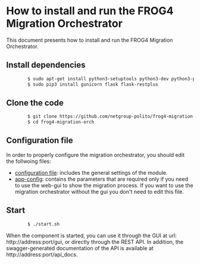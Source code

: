 # How to install and run the FROG4 Migration Orchestrator

This document presents how to install and run the FROG4 Migration Orchestrator.

## Install dependencies

```sh
        $ sudo apt-get install python3-setuptools python3-dev python3-pip git
        $ sudo pip3 install gunicorn flask flask-restplus
```

## Clone the code

```sh
        $ git clone https://github.com/netgroup-polito/frog4-migration-orch
        $ cd frog4-migration-orch
```

## Configuration file

In order to properly configure the migration orchestrator, you should edit the follwoing files:
- [configuration file](https://github.com/netgroup-polito/frog4-migration-orch/blob/master/config/default-config.ini): includes the general settings of the module.
- [app-config](https://github.com/netgroup-polito/frog4-migration-orch/blob/master/web_gui/static/appConfig.js): contains the parameters that are required only if you need to use the web-gui to show the migration process. If you want to use the migration orchestrator without the gui you don't need to edit this file.

## Start

```sh
        $ ./start.sh
```

When the component is started, you can use it through the GUI at url: http://address:port/gui, or directly through the REST API. 
In addition, the swagger-generated documentation of the API is available at http://address:port/api_docs.
